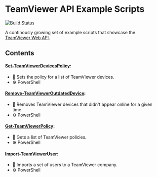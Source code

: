 # TeamViewer API Example Scripts

[![Build Status](https://travis-ci.org/TeamViewer/api-example-scripts.svg?branch=master)](https://travis-ci.org/TeamViewer/api-example-scripts)

A continously growing set of example scripts that showcase the [TeamViewer Web API](https://www.teamviewer.com/en/for-developers/teamviewer-api/).

## Contents

#### [Set-TeamViewerDevicesPolicy](./Set-TeamViewerDevicesPolicy):
* 📜 Sets the policy for a list of TeamViewer devices.
* ⚙️ PowerShell

#### [Remove-TeamViewerOutdatedDevice](./Remove-TeamViewerOutdatedDevice):
* 📜 Removes TeamViewer devices that didn't appear online for a given time.
* ⚙️ PowerShell

#### [Get-TeamViewerPolicy](./Get-TeamViewerPolicy):
* 📜 Gets a list of TeamViewer policies.
* ⚙️ PowerShell

#### [Import-TeamViewerUser](./Import-TeamViewerUser):
* 📜 Imports a set of users to a TeamViewer company.
* ⚙️ PowerShell
